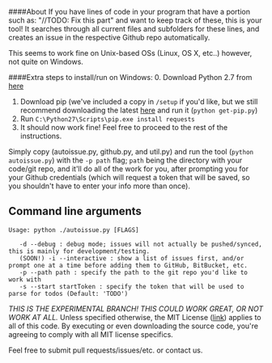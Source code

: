 ####About
If you have lines of code in your program that have a portion such as: "//TODO: Fix this part" and want to keep track of these, this is your tool! It searches through all current files and subfolders for these lines, and creates an issue in the respective Github repo automatically. 

This seems to work fine on Unix-based OSs (Linux, OS X, etc..) however, not quite on Windows.

####Extra steps to install/run on Windows:
0. Download Python 2.7 from [here](https://www.python.org/downloads/)
1. Download pip (we've included a copy in `/setup` if you'd like, but we still recommend downloading the latest [here](https://raw.githubusercontent.com/pypa/pip/master/contrib/get-pip.py) and run it (`python get-pip.py`)
2. Run `C:\Python27\Scripts\pip.exe install requests`
3. It should now work fine! Feel free to proceed to the rest of the instructions.

Simply copy (autoissue.py, github.py, and util.py) and run the tool (`python autoissue.py`) with the `-p path` flag; `path` being the directory with your code/git repo, and it'll do all of the work for you, after prompting you for your Github credentials (which will request a token that will be saved, so you shouldn't have to enter your info more than once).

## Command line arguments
```
Usage: python ./autoissue.py [FLAGS]

   -d --debug : debug mode; issues will not actually be pushed/synced, this is mainly for development/testing.
   (SOON!) -i --interactive : show a list of issues first, and/or prompt one at a time before adding them to GitHub, BitBucket, etc.
   -p --path path : specify the path to the git repo you'd like to work with
   -s --start startToken : specify the token that will be used to parse for todos (Default: 'TODO')
```

*THIS IS THE EXPERIMENTAL BRANCH! THIS COULD WORK GREAT, OR NOT WORK AT ALL.*
Unless specified otherwise, the MIT License ([link](http://opensource.org/licenses/MIT)) applies to all of this code. By executing or even downloading the source code, you're agreeing to comply with all MIT license specifics. 

Feel free to submit pull requests/issues/etc. or contact us.

